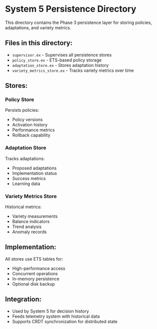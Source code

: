 # System 5 Persistence Directory

This directory contains the Phase 3 persistence layer for storing policies, adaptations, and variety metrics.

## Files in this directory:
- `supervisor.ex` - Supervises all persistence stores
- `policy_store.ex` - ETS-based policy storage
- `adaptation_store.ex` - Stores adaptation history
- `variety_metrics_store.ex` - Tracks variety metrics over time

## Stores:

### Policy Store
Persists policies:
- Policy versions
- Activation history
- Performance metrics
- Rollback capability

### Adaptation Store
Tracks adaptations:
- Proposed adaptations
- Implementation status
- Success metrics
- Learning data

### Variety Metrics Store
Historical metrics:
- Variety measurements
- Balance indicators
- Trend analysis
- Anomaly records

## Implementation:
All stores use ETS tables for:
- High-performance access
- Concurrent operations
- In-memory persistence
- Optional disk backup

## Integration:
- Used by System 5 for decision history
- Feeds telemetry system with historical data
- Supports CRDT synchronization for distributed state